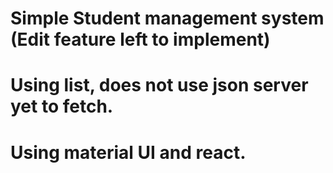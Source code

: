# Simple Student management system (Edit feature left to implement)

# Using list, does not use json server yet to fetch.

# Using material UI and react.
